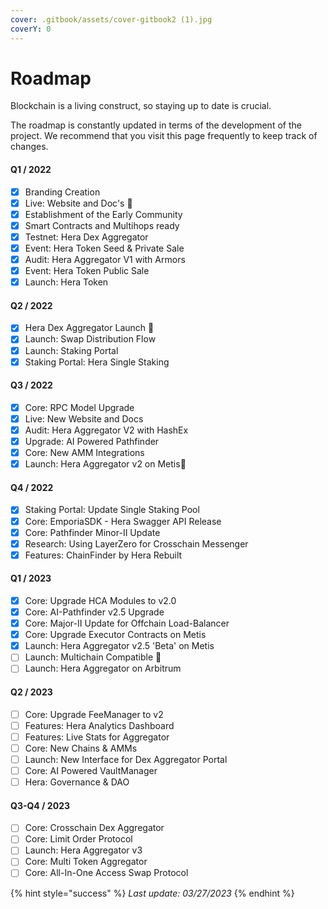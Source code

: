 ```yaml
---
cover: .gitbook/assets/cover-gitbook2 (1).jpg
coverY: 0
---
```


# Roadmap

Blockchain is a living construct, so staying up to date is crucial.

The roadmap is constantly updated in terms of the development of the project. We recommend that you visit this page frequently to keep track of changes.

#### Q1 / 2022

* [x] Branding Creation
* [x] Live: Website and Doc's :tada:
* [x] Establishment of the Early Community
* [x] Smart Contracts and Multihops ready
* [x] Testnet: Hera Dex Aggregator
* [x] Event: Hera Token Seed & Private Sale
* [x] Audit: Hera Aggregator V1 with Armors
* [x] Event: Hera Token Public Sale
* [x] Launch: Hera Token

#### Q2 / 2022

* [x] Hera Dex Aggregator Launch :tada:
* [x] Launch: Swap Distribution Flow
* [x] Launch: Staking Portal
* [x] Staking Portal: Hera Single Staking

#### Q3 / 2022

* [x] Core: RPC Model Upgrade
* [x] Live: New Website and Docs
* [x] Audit: Hera Aggregator V2 with HashEx
* [x] Upgrade: AI Powered Pathfinder
* [x] Core: New AMM Integrations
* [x] Launch: Hera Aggregator v2 on Metis:tada:

#### Q4 / 2022

* [x] Staking Portal: Update Single Staking Pool
* [x] Core: EmporiaSDK - Hera Swagger API Release
* [x] Core: Pathfinder Minor-II Update
* [x] Research: Using LayerZero for Crosschain Messenger
* [x] Features: ChainFinder by Hera Rebuilt

#### Q1 / 2023

* [x] Core: Upgrade HCA Modules to v2.0
* [x] Core: AI-Pathfinder v2.5 Upgrade
* [x] Core: Major-II Update for Offchain Load-Balancer
* [x] Core: Upgrade Executor Contracts on Metis
* [x] Launch: Hera Aggregator v2.5 'Beta' on Metis
* [ ] Launch: Multichain Compatible :tada:
* [ ] Launch: Hera Aggregator on Arbitrum

#### Q2 / 2023

* [ ] Core: Upgrade FeeManager to v2
* [ ] Features: Hera Analytics Dashboard
* [ ] Features: Live Stats for Aggregator
* [ ] Core: New Chains & AMMs
* [ ] Launch: New Interface for Dex Aggregator Portal
* [ ] Core: AI Powered VaultManager
* [ ] Hera: Governance & DAO

#### Q3-Q4 / 2023

* [ ] Core: Crosschain Dex Aggregator
* [ ] Core: Limit Order Protocol
* [ ] Launch: Hera Aggregator v3
* [ ] Core: Multi Token Aggregator
* [ ] Core: All-In-One Access Swap Protocol

{% hint style="success" %}
_Last update: 03/27/2023_
{% endhint %}
